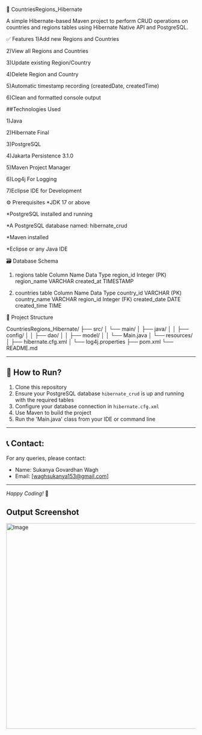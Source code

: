 📘 CountriesRegions_Hibernate

A simple Hibernate-based Maven project to perform CRUD operations on countries and regions tables using Hibernate Native API and PostgreSQL.

✅ Features
1)Add new Regions and Countries

2)View all Regions and Countries

3)Update existing Region/Country

4)Delete Region and Country

5)Automatic timestamp recording (createdDate, createdTime)

6)Clean and formatted console output

##Technologies Used

1)Java

2)Hibernate Final

3)PostgreSQL	

4)Jakarta Persistence	3.1.0

5)Maven	Project Manager

6)Log4j	For Logging

7)Eclipse IDE	for Development

⚙️ Prerequisites
*JDK 17 or above

*PostgreSQL installed and running

*A PostgreSQL database named: hibernate_crud

*Maven installed

*Eclipse or any Java IDE

🗃️ Database Schema

1) regions table
Column Name	Data Type
region_id	Integer (PK)
region_name	VARCHAR
created_at	TIMESTAMP

2) countries table
Column Name	Data Type
country_id	VARCHAR (PK)
country_name	VARCHAR
region_id	Integer (FK)
created_date	DATE
created_time	TIME

📂 Project Structure

CountriesRegions_Hibernate/
├── src/
│   └── main/
│       ├── java/
│       │   ├── config/
│       │   ├── dao/
│       │   ├── model/
│       │   └── Main.java
│       └── resources/
│           ├── hibernate.cfg.xml
│           └── log4j.properties
├── pom.xml
└── README.md

---

## 🚀 How to Run?

1. Clone this repository  
2. Ensure your PostgreSQL database `hibernate_crud` is up and running with the required tables  
3. Configure your database connection in `hibernate.cfg.xml`  
4. Use Maven to build the project
5. Run the 'Main.java' class from your IDE or command line  

---

## 📞 Contact:

For any queries, please contact:

- Name: Sukanya Govardhan Wagh  
- Email: [waghsukanya153@gmail.com]  

---

*Happy Coding!* 🚀

## Output Screenshot

<img width="735" height="547" alt="Image" src="https://github.com/user-attachments/assets/6893c818-f369-4310-b904-cd99edc64691" />
